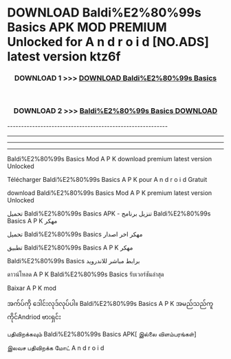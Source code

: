 # DOWNLOAD Baldi%E2%80%99s Basics APK MOD PREMIUM Unlocked for A n d r o i d [NO.ADS] latest version ktz6f 



<div align="center">

<h3>DOWNLOAD 1 >>> <a href="https://getmod2.web.app/?judul=Baldi%E2%80%99s Basics">DOWNLOAD Baldi%E2%80%99s Basics</a></h3><br>

<h3>DOWNLOAD 2 >>> <a href="https://getmod2.web.app/?judul=Baldi%E2%80%99s Basics">Baldi%E2%80%99s Basics DOWNLOAD </a></h3>

</div>
----------------------------------------------------------

----------------------------------------------------------

----------------------------------------------------------

----------------------------------------------------------

Baldi%E2%80%99s Basics Mod A P K download premium latest version Unlocked

Télécharger Baldi%E2%80%99s Basics A P K pour A n d r o i d Gratuit

download Baldi%E2%80%99s Basics Mod A P K premium latest version Unlocked

تحميل Baldi%E2%80%99s Basics APK - تنزيل برنامج Baldi%E2%80%99s Basics A P K مهكر

تحميل Baldi%E2%80%99s Basics مهكر اخر اصدار

تطبيق Baldi%E2%80%99s Basics A P K مهكر

Baldi%E2%80%99s Basics برابط مباشر للاندرويد

ดาวน์โหลด A P K Baldi%E2%80%99s Basics รับเวอร์ชันล่าสุด

Baixar A P K mod

အက်ပ်ကို ဒေါင်းလုဒ်လုပ်ပါ။ Baldi%E2%80%99s Basics A P K အမည်သည်ကူကိုင်Andriod ဗားရှင်း

பதிவிறக்கவும் Baldi%E2%80%99s Basics APK[ இல்லை விளம்பரங்கள்] 
 
இலவச பதிவிறக்க மோட் A n d r o i d



